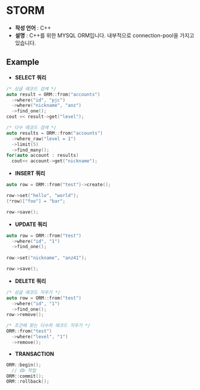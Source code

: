 STORM
====

* __작성 언어__ : C++
* __설명__ : C++를 위한 MYSQL ORM입니다. 내부적으로 connection-pool을 가지고 있습니다.

Example
----
* __SELECT 쿼리__
```C++
/* 싱글 레코드 검색 */
auto result = ORM::from("accounts")
  ->where("id", "pjc")
  ->where("nickname", "anz")
  ->find_one();
cout << result->get("level");

/* 다수 레코드 검색 */
auto results = ORM::from("accounts")
  ->where_raw("level = 1")
  ->limit(5)
  ->find_many();
for(auto account : results)
  cout<< account->get("nickname");
```
* __INSERT 쿼리__
```C++
auto row = ORM::from("test")->create();

row->set("hello", "world");
(*row)["foo"] = "bar";

row->save();
```
* __UPDATE 쿼리__
```C++
auto row = ORM::from("test")
  ->where("id", "1")
  ->find_one();
  
row->set("nickname", "anz41");

row->save();
```
* __DELETE 쿼리__
```C++
/* 싱글 레코드 지우기 */
auto row = ORM::from("test")
  ->where("id", "1")
  ->find_one();
row->remove();

/* 조건에 맞는 다수의 레코드 지우기 */
ORM::from("test")
  ->where("level", "1")
  ->remove();
```
* __TRANSACTION__
```C++
ORM::begin();
  // db 작업
ORM::commit();
ORM::rollback();
```
